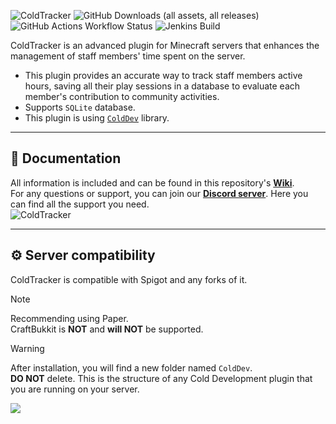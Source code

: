 ![ColdTracker](https://imgur.com/U8vZF1V.gif)
![GitHub Downloads (all assets, all releases)](https://img.shields.io/github/downloads/Cold-Development/ColdTracker/total?style=flat&logo=github&color=04be00&link=https%3A%2F%2Fgithub.com%2FCold-Development%2FColdTracker%2Freleases)
![GitHub Actions Workflow Status](https://img.shields.io/github/actions/workflow/status/Cold-Development/ColdTracker/release.yml?logo=github&link=https%3A%2F%2Fgithub.com%2FCold-Development%2FColdTracker%2Factions)
![Jenkins Build](https://img.shields.io/jenkins/build?jobUrl=https%3A%2F%2Fjenkins.colddev.dev%2Fjob%2FCold%2520Development%2Fjob%2FColdTracker%2F&logo=jenkins&logoColor=white&label=Jenkins%20build)


ColdTracker is an advanced plugin for Minecraft servers that enhances the management of staff members' time spent on the server. 
- This plugin provides an accurate way to track staff members active hours, saving all their play sessions in a database to evaluate each member's contribution to community activities.
- Supports `SQLite` database.
- This plugin is using [`ColdDev`](https://github.com/Cold-Development/ColdDev) library.

---
## 📖 Documentation
All information is included and can be found in this repository's [**Wiki**](https://github.com/Cold-Development/ColdTracker/wiki).<br>
For any questions or support, you can join our [**Discord server**](https://discord.colddev.dev). Here you can find all the support you need.<br>
![ColdTracker](https://imgur.com/vUpbz8I.png)

---
## ⚙️ Server compatibility<br>
ColdTracker is compatible with Spigot and any forks of it.<br>
> [!NOTE]
> Recommending using Paper.<br>
> CraftBukkit is **NOT** and **will NOT** be supported.

> [!WARNING]
> After installation, you will find a new folder named `ColdDev`.<br>
> **DO NOT** delete. This is the structure of any Cold Development plugin that you are running on your server.

![](https://raw.githubusercontent.com/mayhemantt/mayhemantt/Update/svg/Bottom.svg)
